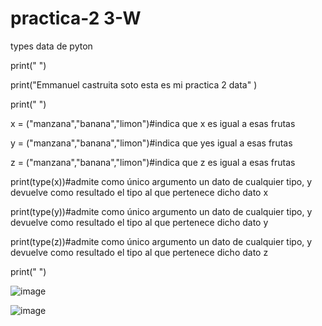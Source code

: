 # practica-2 3-W
types data de pyton

print(" ")

print("Emmanuel castruita soto esta es mi practica 2 data" )

print(" ")

x = ("manzana","banana","limon")#indica que x es igual a esas frutas 

y = ("manzana","banana","limon")#indica que yes igual a esas frutas 

z = ("manzana","banana","limon")#indica que z es igual a esas frutas 


print(type(x))#admite como único argumento un dato de cualquier tipo, y devuelve como resultado el tipo al que pertenece dicho dato x

print(type(y))#admite como único argumento un dato de cualquier tipo, y devuelve como resultado el tipo al que pertenece dicho dato y

print(type(z))#admite como único argumento un dato de cualquier tipo, y devuelve como resultado el tipo al que pertenece dicho dato z

print(" ")

![image](https://github.com/user-attachments/assets/e8038107-6c22-405c-904c-561cfee00acf)

![image](https://github.com/user-attachments/assets/71ef2f27-66ab-4810-8355-46a2aecf33be)

